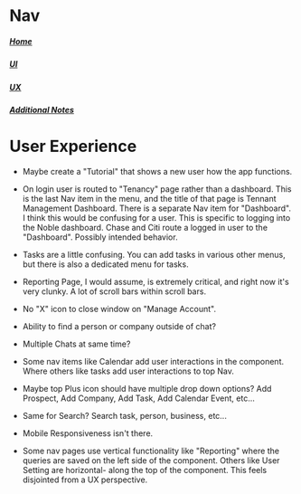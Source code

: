 # Nav

##### [Home](./README.md)
##### [UI](./ui.md)
##### [UX](./ux.md)
##### [Additional Notes](./misc.md)

# User Experience

- Maybe create a "Tutorial" that shows a new user how the app functions.

- On login user is routed to "Tenancy"  page rather than a dashboard. This is the last Nav item in the menu, and the title of that page is Tennant Management Dashboard. There is a separate Nav item for "Dashboard". I think this would be confusing for a user. This is specific to logging into the Noble dashboard. Chase and Citi route a logged in user to the "Dashboard". Possibly intended behavior.

- Tasks are a little confusing. You can add tasks in various other menus, but there is also a dedicated menu for tasks.

- Reporting Page, I would assume, is extremely critical, and right now it's very clunky. A lot of scroll bars within scroll bars.

- No "X" icon to close window on "Manage Account".

- Ability to find a person or company outside of chat?

- Multiple Chats at same time?

- Some nav items like Calendar add user interactions in the component. Where others like tasks add user interactions to top Nav.

- Maybe top Plus icon should have multiple drop down options? Add Prospect, Add Company, Add Task, Add Calendar Event, etc...

- Same for Search? Search task, person, business, etc...

- Mobile Responsiveness isn't there.

- Some nav pages use vertical functionality like "Reporting" where the queries are saved on the left side of the component. Others like User Setting are horizontal- along the top of the component. This feels disjointed from a UX perspective.
